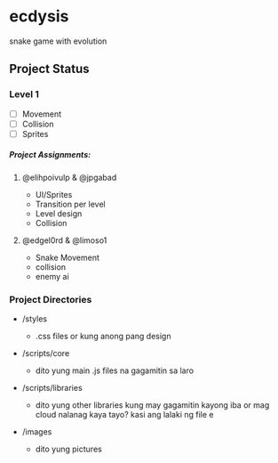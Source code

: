 
# ecdysis
snake game with evolution
## Project Status
### Level 1
- [ ] Movement
- [ ] Collision
- [ ] Sprites

##### Project Assignments:
1. @elihpoivulp & @jpgabad 
   - UI/Sprites
   - Transition per level
   - Level design
   - Collision

2. @edgel0rd & @limoso1
   - Snake Movement
   - collision
   - enemy ai

### Project Directories
- /styles
  - .css files or kung anong pang design

- /scripts/core
  - dito yung main .js files na gagamitin sa laro

- /scripts/libraries
  - dito yung other libraries kung may gagamitin kayong iba or mag cloud nalanag kaya tayo? kasi ang  lalaki ng file e

- /images
  - dito yung pictures
